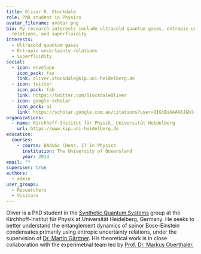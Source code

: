 ```yaml
---
title: Oliver R. Stockdale
role: PhD student in Physics
avatar_filename: avatar.png
bio: My research interests include ultracold quantum gases, entropic uncertainty
  relations, and superfluidity
interests:
  - Ultracold quantum gases
  - Entropic uncertainty relations
  - Superfluidity
social:
  - icon: envelope
    icon_pack: fas
    link: oliver.stockdale@kip.uni-heidelberg.de
  - icon: twitter
    icon_pack: fab
    link: https://twitter.com/StockdaleOliver
  - icon: google-scholar
    icon_pack: ai
    link: https://scholar.google.com.au/citations?user=QIGtBiAAAAAJ&hl=en
organizations:
  - name: Kirchhoff-Institut für Physik, Universität Heidelberg
    url: https://www.kip.uni-heidelberg.de
education:
  courses:
    - course: BAdvSc (Hons. I) in Physics
      institution: The University of Queensland
      year: 2014
email: ""
superuser: true
authors:
  - admin
user_groups:
  - Researchers
  - Visitors
---
```

Oliver is a PhD student in the [Synthetic Quantum Systems](http://www.kip.uni-heidelberg.de/synqs/) group at the Kirchhoff-Institut für Physik at Universität Heidelberg, Germany. He seeks to better understand the entanglement dynamics of spinor Bose-Einstein condensates primarily using entropic uncertainty relations, under the supervision of [Dr. Martin Gärttner](http://www.kip.uni-heidelberg.de/user/marting/?lang=en). His theoretical work is in close collaboration with the experimetnal team led by [Prof. Dr. Markus Oberthaler.](http://www.kip.uni-heidelberg.de/matterwave/)